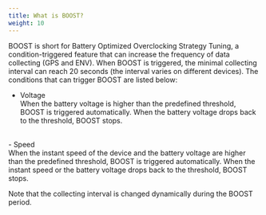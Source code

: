 ```yaml
---
title: What is BOOST?
weight: 10
---
```

BOOST is short for Battery Optimized Overclocking Strategy Tuning, a condition-triggered feature that can increase the frequency of data collecting (GPS and ENV). When BOOST is triggered, the minimal collecting interval can reach 20 seconds (the interval varies on different devices). The conditions that can trigger BOOST are listed below:

- Voltage<br>
  When the battery voltage is higher than the predefined threshold, BOOST is triggered automatically. When the battery voltage drops back to the threshold, BOOST stops.
<br>
- Speed<br>
  When the instant speed of the device and the battery voltage are higher than the predefined threshold, BOOST is triggered automatically. When the instant speed or the battery voltage drops back to the threshold, BOOST stops.

Note that the collecting interval is changed dynamically during the BOOST period.
